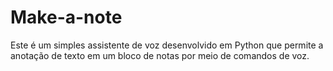 # Make-a-note
Este é um simples assistente de voz desenvolvido em Python que permite a anotação de texto em um bloco de notas por meio de comandos de voz.
